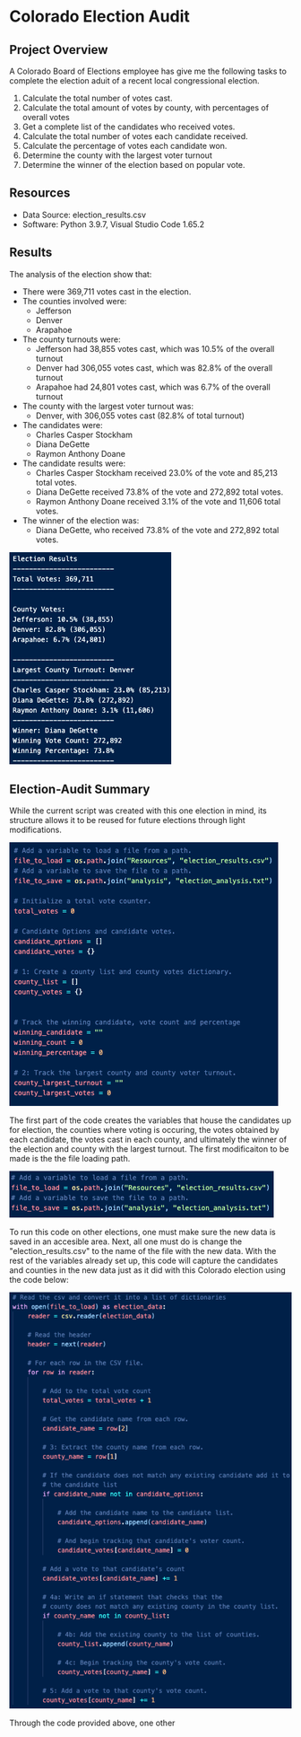 # Colorado Election Audit

## Project Overview
A Colorado Board of Elections employee has give me the following tasks to complete the election aduit of a recent local congressional election.

1. Calculate the total number of votes cast.
2. Calculate the total amount of votes by county, with percentages of overall votes
3. Get a complete list of the candidates who received votes.
4. Calculate the total number of votes each candidate received.
5. Calculate the percentage of votes each candidate won.
6. Determine the county with the largest voter turnout
7. Determine the winner of the election based on popular vote.

## Resources
- Data Source: election_results.csv
- Software: Python 3.9.7, Visual Studio Code 1.65.2

## Results
The analysis of the election show that:
- There were 369,711 votes cast in the election.
- The counties involved were:
  - Jefferson
  - Denver
  - Arapahoe
- The county turnouts were:
  - Jefferson had 38,855 votes cast, which was 10.5% of the overall turnout
  - Denver had 306,055 votes cast, which was 82.8% of the overall turnout
  - Arapahoe had 24,801 votes cast, which was 6.7% of the overall turnout
- The county with the largest voter turnout was:
  - Denver, with 306,055 votes cast (82.8% of total turnout)
- The candidates were:
  - Charles Casper Stockham
  - Diana DeGette
  - Raymon Anthony Doane
- The candidate results were:
  - Charles Casper Stockham received 23.0% of the vote and 85,213 total votes.
  - Diana DeGette received 73.8% of the vote and 272,892 total votes.
  - Raymon Anthony Doane received 3.1% of the vote and 11,606 total votes.
- The winner of the election was:
  - Diana DeGette, who received 73.8% of the vote and 272,892 total votes.

![Results](Election_Results.png)

## Election-Audit Summary
While the current script was created with this one election in mind, its structure allows it to be reused for future elections through light modifications. 

![1st_Part](Python_1.png)

The first part of the code creates the variables that house the candidates up for election, the counties where voting is occuring, the votes obtained by each candidate, the votes cast in each county, and ultimately the winner of the election and county with the largest turnout. The first modificaiton to be made is the the file loading path. 

![2nd_Part](Python_2.png)

To run this code on other elections, one must make sure the new data is saved in an accesible area. Next, all one must do is change the "election_results.csv" to the name of the file with the new data. With the rest of the variables already set up, this code will capture the candidates and counties in the new data just as it did with this Colorado election using the code below:

![3rd_Part](Python_3.png)

Through the code provided above, one other 
